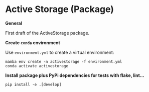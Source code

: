 Active Storage (Package)
========================

**General**

First draft of the ActiveStorage package.

**Create `conda` environment**

Use `environment.yml` to create a virtual environment:
```
mamba env create -n activestorage -f environment.yml
conda activate activestorage
```

**Install package plus PyPi dependencies for tests with flake, lint...**

```
pip install -e .[develop]
```
